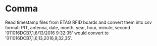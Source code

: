 # Comma
Read timestamp files from ETAG RFID boards and convert them into csv format: 
PIT, antenna, date, month, year, hour, minute, second
'011016DCB7,1,6/13/2016 9:32:35' would convert to 
'011016DCB7,1,6,13,2016,9,32,35'.
